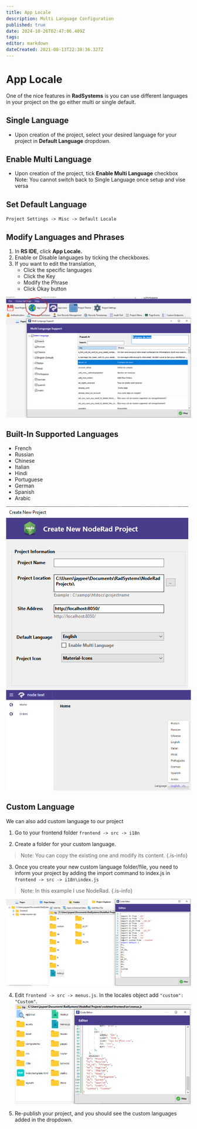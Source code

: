 ```yaml
---
title: App Locale
description: Multi Language Configuration
published: true
date: 2024-10-26T02:47:06.409Z
tags: 
editor: markdown
dateCreated: 2021-08-13T22:38:36.327Z
---
```


# App Locale
One of the nice features in **RadSystems** is you can use different languages in your project on the go either multi or single default.

## Single Language
- Upon creation of the project, select your desired language for your  project in **Default Language** dropdown.

## Enable Multi Language
- Upon creation of the project, tick **Enable Multi Language** checkbox
Note: You cannot switch back to Single Language once setup and vise versa

## Set Default Language
`Project Settings -> Misc -> Default Locale`

## Modify Languages and Phrases
1. In **RS IDE**, click **App Locale.**
2. Enable or Disable languages by ticking the checkboxes.
3. If you want to edit the translation, 
   - Click the specific languages
   - Click the Key
   - Modify the Phrase
   - Click Okay button

![applocal.png](/settings-style/applocal.png)

## Built-In Supported Languages
- French
- Russian
- Chinese
- Italian
- Hindi
- Portuguese
- German
- Spanish
- Arabic

![single_language.png](/settings-style/single_language.png)
![multi_language.png](/settings-style/multi_language.png)

## Custom Language
We can also add custom language to our project
1. Go to your frontend folder
`frontend -> src -> i18n`

2. Create a folder for your custom language.
> Note: You can copy the existing one and modify its content.
{.is-info}


3. Once you create your new custom language folder/file, you need to inform your project by adding the import command to index.js in `frontend -> src -> i18n\index.js`
> Note: In this example I use NodeRad.
{.is-info}

![custom.png](/settings-style/custom.png)

4. Edit `frontend -> src -> menus.js`. In the locales object add `"custom": "Custom"`.
![custom2.png](/settings-style/custom2.png)

5. Re-publish your project, and you should see the custom languages added in the dropdown.